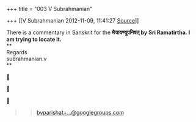 +++
title = "003 V Subrahmanian"

+++
[[V Subrahmanian	2012-11-09, 11:41:27 [Source](https://groups.google.com/g/bvparishat/c/Nbv5X9PFEsc)]]



There is a commentary in Sanskrit for the **मैत्रायण्युपनिषत् by Sri Ramatirtha. I am trying to locate it.**  
**  
Regards  
subrahmanian.v  
**  







> 
> > 
> > [bvparishat+...@googlegroups.com]()  
> > 
> > 

  

